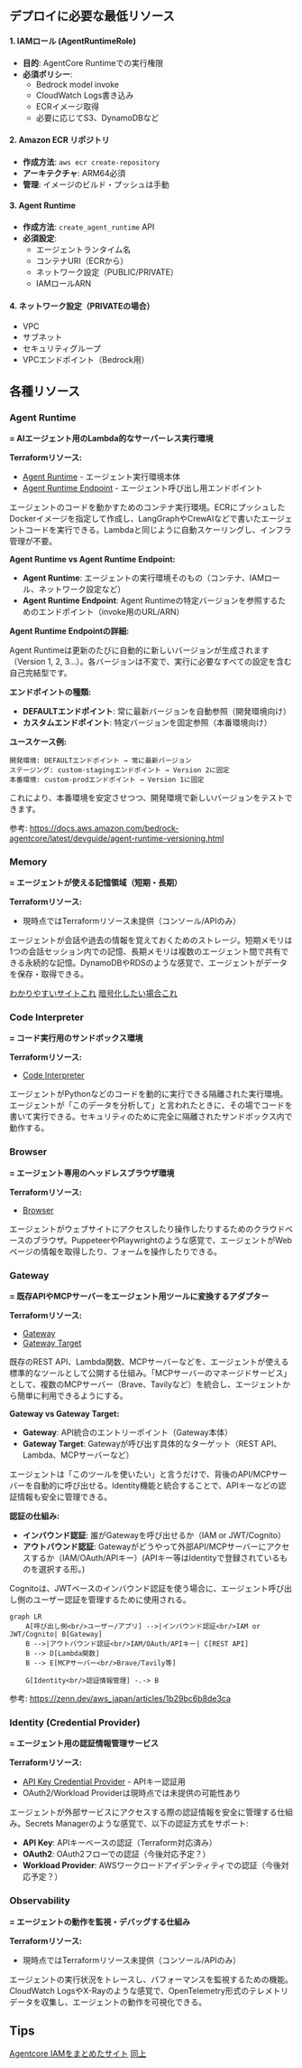 
## デプロイに必要な最低リソース

#### 1. IAMロール (AgentRuntimeRole)
- **目的**: AgentCore Runtimeでの実行権限
- **必須ポリシー**:
  - Bedrock model invoke
  - CloudWatch Logs書き込み
  - ECRイメージ取得
  - 必要に応じてS3、DynamoDBなど

#### 2. Amazon ECR リポジトリ
- **作成方法**: `aws ecr create-repository`
- **アーキテクチャ**: ARM64必須
- **管理**: イメージのビルド・プッシュは手動

#### 3. Agent Runtime
- **作成方法**: `create_agent_runtime` API
- **必須設定**:
  - エージェントランタイム名
  - コンテナURI（ECRから）
  - ネットワーク設定（PUBLIC/PRIVATE）
  - IAMロールARN

#### 4. ネットワーク設定（PRIVATEの場合）
- VPC
- サブネット
- セキュリティグループ
- VPCエンドポイント（Bedrock用）

## 各種リソース

### Agent Runtime
**= AIエージェント用のLambda的なサーバーレス実行環境**

**Terraformリソース:**
- [Agent Runtime](https://registry.terraform.io/providers/hashicorp/aws/latest/docs/resources/bedrockagentcore_agent_runtime) - エージェント実行環境本体
- [Agent Runtime Endpoint](https://registry.terraform.io/providers/hashicorp/aws/latest/docs/resources/bedrockagentcore_agent_runtime_endpoint) - エージェント呼び出し用エンドポイント

エージェントのコードを動かすためのコンテナ実行環境。ECRにプッシュしたDockerイメージを指定して作成し、LangGraphやCrewAIなどで書いたエージェントコードを実行できる。Lambdaと同じように自動スケーリングし、インフラ管理が不要。

**Agent Runtime vs Agent Runtime Endpoint:**
- **Agent Runtime**: エージェントの実行環境そのもの（コンテナ、IAMロール、ネットワーク設定など）
- **Agent Runtime Endpoint**: Agent Runtimeの特定バージョンを参照するためのエンドポイント（invoke用のURL/ARN）

**Agent Runtime Endpointの詳細:**

Agent Runtimeは更新のたびに自動的に新しいバージョンが生成されます（Version 1, 2, 3...）。各バージョンは不変で、実行に必要なすべての設定を含む自己完結型です。

**エンドポイントの種類:**
- **DEFAULTエンドポイント**: 常に最新バージョンを自動参照（開発環境向け）
- **カスタムエンドポイント**: 特定バージョンを固定参照（本番環境向け）

**ユースケース例:**
```
開発環境: DEFAULTエンドポイント → 常に最新バージョン
ステージング: custom-stagingエンドポイント → Version 2に固定
本番環境: custom-prodエンドポイント → Version 1に固定
```

これにより、本番環境を安定させつつ、開発環境で新しいバージョンをテストできます。

参考: https://docs.aws.amazon.com/bedrock-agentcore/latest/devguide/agent-runtime-versioning.html

### Memory
**= エージェントが使える記憶領域（短期・長期）**

**Terraformリソース:**
- 現時点ではTerraformリソース未提供（コンソール/APIのみ）

エージェントが会話や過去の情報を覚えておくためのストレージ。短期メモリは1つの会話セッション内での記憶、長期メモリは複数のエージェント間で共有できる永続的な記憶。DynamoDBやRDSのような感覚で、エージェントがデータを保存・取得できる。

[わかりやすいサイトこれ](https://dev.classmethod.jp/articles/amazon-bedrock-agentcore-memory-sample-agent/)
[暗号化したい場合これ](https://docs.aws.amazon.com/bedrock-agentcore/latest/devguide/storage-encryption.html)

### Code Interpreter
**= コード実行用のサンドボックス環境**

**Terraformリソース:**
- [Code Interpreter](https://registry.terraform.io/providers/hashicorp/aws/latest/docs/resources/bedrockagentcore_code_interpreter)

エージェントがPythonなどのコードを動的に実行できる隔離された実行環境。エージェントが「このデータを分析して」と言われたときに、その場でコードを書いて実行できる。セキュリティのために完全に隔離されたサンドボックス内で動作する。

### Browser
**= エージェント専用のヘッドレスブラウザ環境**

**Terraformリソース:**
- [Browser](https://registry.terraform.io/providers/hashicorp/aws/latest/docs/resources/bedrockagentcore_browser)

エージェントがウェブサイトにアクセスしたり操作したりするためのクラウドベースのブラウザ。PuppeteerやPlaywrightのような感覚で、エージェントがWebページの情報を取得したり、フォームを操作したりできる。

### Gateway
**= 既存APIやMCPサーバーをエージェント用ツールに変換するアダプター**

**Terraformリソース:**
- [Gateway](https://registry.terraform.io/providers/hashicorp/aws/latest/docs/resources/bedrockagentcore_gateway)
- [Gateway Target](https://registry.terraform.io/providers/hashicorp/aws/latest/docs/resources/bedrockagentcore_gateway_target)

既存のREST API、Lambda関数、MCPサーバーなどを、エージェントが使える標準的なツールとして公開する仕組み。「MCPサーバーのマネージドサービス」として、複数のMCPサーバー（Brave、Tavilyなど）を統合し、エージェントから簡単に利用できるようにする。

**Gateway vs Gateway Target:**
- **Gateway**: API統合のエントリーポイント（Gateway本体）
- **Gateway Target**: Gatewayが呼び出す具体的なターゲット（REST API、Lambda、MCPサーバーなど）

エージェントは「このツールを使いたい」と言うだけで、背後のAPI/MCPサーバーを自動的に呼び出せる。Identity機能と統合することで、APIキーなどの認証情報も安全に管理できる。

**認証の仕組み:**
- **インバウンド認証**: 誰がGatewayを呼び出せるか（IAM or JWT/Cognito）
- **アウトバウンド認証**: Gatewayがどうやって外部API/MCPサーバーにアクセスするか（IAM/OAuth/APIキー）(APIキー等はIdentityで登録されているものを選択する形。)

Cognitoは、JWTベースのインバウンド認証を使う場合に、エージェント呼び出し側のユーザー認証を管理するために使用される。

```mermaid
graph LR
    A[呼び出し側<br/>ユーザー/アプリ] -->|インバウンド認証<br/>IAM or JWT/Cognito| B[Gateway]
    B -->|アウトバウンド認証<br/>IAM/OAuth/APIキー| C[REST API]
    B --> D[Lambda関数]
    B --> E[MCPサーバー<br/>Brave/Tavily等]

    G[Identity<br/>認証情報管理] -.-> B
```

参考: https://zenn.dev/aws_japan/articles/1b29bc6b8de3ca

### Identity (Credential Provider)
**= エージェント用の認証情報管理サービス**

**Terraformリソース:**
- [API Key Credential Provider](https://registry.terraform.io/providers/hashicorp/aws/latest/docs/resources/bedrockagentcore_api_key_credential_provider) - APIキー認証用
- OAuth2/Workload Providerは現時点では未提供の可能性あり

エージェントが外部サービスにアクセスする際の認証情報を安全に管理する仕組み。Secrets Managerのような感覚で、以下の認証方式をサポート:
- **API Key**: APIキーベースの認証（Terraform対応済み）
- **OAuth2**: OAuth2フローでの認証（今後対応予定？）
- **Workload Provider**: AWSワークロードアイデンティティでの認証（今後対応予定？）

### Observability
**= エージェントの動作を監視・デバッグする仕組み**

**Terraformリソース:**
- 現時点ではTerraformリソース未提供（コンソール/APIのみ）

エージェントの実行状況をトレースし、パフォーマンスを監視するための機能。CloudWatch LogsやX-Rayのような感覚で、OpenTelemetry形式のテレメトリデータを収集し、エージェントの動作を可視化できる。

## Tips
[Agentcore IAMをまとめたサイト](https://docs.aws.amazon.com/bedrock-agentcore/latest/devguide/security-iam-awsmanpol.html)
[同上](https://docs.aws.amazon.com/service-authorization/latest/reference/list_amazonbedrockagentcore.html)
